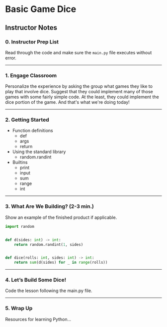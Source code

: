 # Basic Game Dice
## Instructor Notes


### 0. Instructor Prep List
Read through the code and make sure the `main.py` file executes without error.

---
### 1. Engage Classroom
Personalize the experience by asking the group what games they like to play that involve dice. Suggest that they could implement many of those games with some fairly simple code. At the least, they could implement the dice portion of the game. And that's what we're doing today!

---
### 2. Getting Started
- Function definitions
  - def
  - args
  - return
- Using the standard library
  - random.randint
- Builtins
  - print
  - input
  - sum
  - range
  - int


---
### 3. What Are We Building? (2-3 min.)
Show an example of the finished product if applicable.
```python
import random


def d(sides: int) -> int:
    return random.randint(1, sides)


def dice(rolls: int, sides: int) -> int:
    return sum(d(sides) for _ in range(rolls))

```

---
### 4. Let’s Build Some Dice!
Code the lesson following the main.py file.

---
### 5. Wrap Up
Resources for learning Python...
